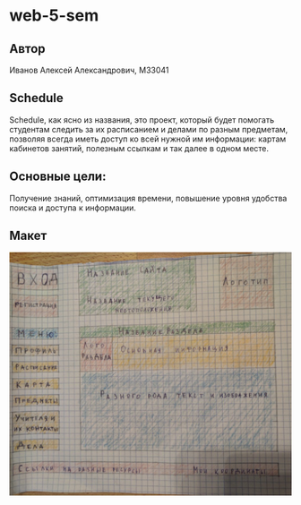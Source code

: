 # web-5-sem

## Автор
Иванов Алексей Александрович, M33041

## Schedule
Schedule, как ясно из названия, это проект, который будет помогать студентам следить за их расписанием и делами по разным предметам, позволяя всегда иметь доступ ко всей нужной им информации: картам кабинетов занятий, полезным ссылкам и так далее в одном месте.

## Основные цели:
Получение знаний, оптимизация времени, повышение уровня удобства поиска и доступа к информации.

## Макет
![Макет](https://github.com/poker303/web-5-sem/blob/lab-1/images/siteLayout.jpg)
